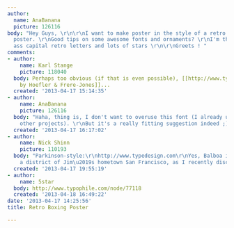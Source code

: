 ```yaml
---
author:
  name: AnaBanana
  picture: 126116
body: "Hey Guys, \r\n\r\nI want to make poster in the style of a retro boxing championship
  poster. \r\nGood tips on some awesome fonts and ornaments? \r\nI'm thinking big
  ass capital retro letters and lots of stars \r\n\r\nGreets ! "
comments:
- author:
    name: Karl Stange
    picture: 118040
  body: Perhaps too obvious (if that is even possible), [[http://www.typography.com/fonts/font_overview.php?productLineID=100013|Knockout
    by Hoefler & Frere-Jones]]...
  created: '2013-04-17 15:14:35'
- author:
    name: AnaBanana
    picture: 126116
  body: "Haha, thing is, I don't want to overuse this font (I already used it for
    other projects). \r\nBut it's a really fitting suggestion indeed ;) "
  created: '2013-04-17 16:17:02'
- author:
    name: Nick Shinn
    picture: 110193
  body: "Parkinson-style:\r\nhttp://www.typedesign.com\r\nYes, Balboa is there (apparently
    a district of Jim\u2019s hometown San Francisco, as I recently discovered\u2026)"
  created: '2013-04-17 19:55:19'
- author:
    name: 5star
  body: http://www.typophile.com/node/77118
  created: '2013-04-18 16:49:22'
date: '2013-04-17 14:25:56'
title: Retro Boxing Poster

---
```

